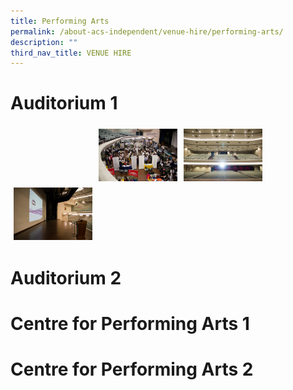 ```yaml
---
title: Performing Arts
permalink: /about-acs-independent/venue-hire/performing-arts/
description: ""
third_nav_title: VENUE HIRE
---
```

# Auditorium 1
<a href="" target = "_blank"><img src="" style="width:25%;float:left;padding:5px"></a>

<a href="/images/About%20ACS(I)/Venue%20Hire/Performing%20Arts/02audi1_people-e1458522687789-1.jpg" target = "_blank"><img src="/images/About%20ACS(I)/Venue%20Hire/Performing%20Arts/02audi1_people-e1458522687789-1.jpg" style="width:25%;float:left;padding:5px"></a><a href="/images/About%20ACS(I)/Venue%20Hire/Performing%20Arts/02audi1-e1458522702389.jpg" target = "_blank"><img src="/images/About%20ACS(I)/Venue%20Hire/Performing%20Arts/02audi1-e1458522702389.jpg" style="width:25%;float:left;padding:5px"></a><a href="/images/About%20ACS(I)/Venue%20Hire/Performing%20Arts/02audi1stage-e1458522660901.jpg" target = "_blank"><img src="/images/About%20ACS(I)/Venue%20Hire/Performing%20Arts/02audi1stage-e1458522660901.jpg" style="width:25%;float:left;padding:5px"></a><br clear="left">

# Auditorium 2

# Centre for Performing Arts 1

# Centre for Performing Arts 2